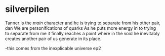 # silverpilen

Tanner is the *main* character and he is trying to separate from his other pair, dan
We are personifications of quarks
As he puts more energy in to trying to separate from me it finally reaches a point where in the void he inevitably creates another pair of us generate in its place.

-this comes from the inexplicable universe ep2
